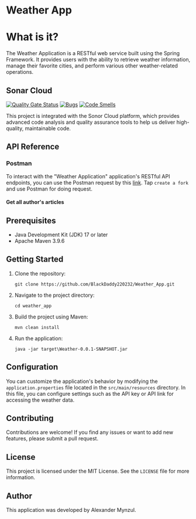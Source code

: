 # Weather App

# What is it?

The Weather Application is a RESTful web service built using the Spring Framework. It provides users with the ability to retrieve weather information, manage their favorite cities, and perform various other weather-related operations.

## Sonar Cloud

[![Quality Gate Status](https://sonarcloud.io/api/project_badges/measure?project=BlackDaddy220232_Weather-App&metric=alert_status)](https://sonarcloud.io/summary/new_code?id=BlackDaddy220232_Weather-App)
[![Bugs](https://sonarcloud.io/api/project_badges/measure?project=BlackDaddy220232_Weather-App&metric=bugs)](https://sonarcloud.io/summary/new_code?id=BlackDaddy220232_Weather-App)
[![Code Smells](https://sonarcloud.io/api/project_badges/measure?project=BlackDaddy220232_Weather-App&metric=code_smells)](https://sonarcloud.io/summary/new_code?id=BlackDaddy220232_Weather-App)

This project is integrated with the Sonor Cloud platform, which provides advanced code analysis and quality assurance tools to help us deliver high-quality, maintainable code.

## API Reference
### Postman
To interact with the "Weather Application" application's RESTful API endpoints, you can use the Postman request by this [link](https://web.postman.co/workspace/418c05a9-fb59-4c30-87b1-e05864cd4746). Tap ```create a fork``` and use Postman for doing request.
#### Get all author's articles

## Prerequisites

- Java Development Kit (JDK) 17 or later
- Apache Maven 3.9.6

## Getting Started

1. Clone the repository:
   ```
   git clone https://github.com/BlackDaddy220232/Weather_App.git
   ``` 
3. Navigate to the project directory:
   ```
   cd weather_app
   ```
5. Build the project using Maven:
   ```
   mvn clean install
   ```
7. Run the application:
   ```
   java -jar target\Weather-0.0.1-SNAPSHOT.jar
   ```
## Configuration

You can customize the application's behavior by modifying the `application.properties` file located in the `src/main/resources` directory. In this file, you can configure settings such as the API key or API link for accessing the weather data.

## Contributing

Contributions are welcome! If you find any issues or want to add new features, please submit a pull request.

## License

This project is licensed under the MIT License. See the `LICENSE` file for more information.

## Author

This application was developed by Alexander Mynzul.

